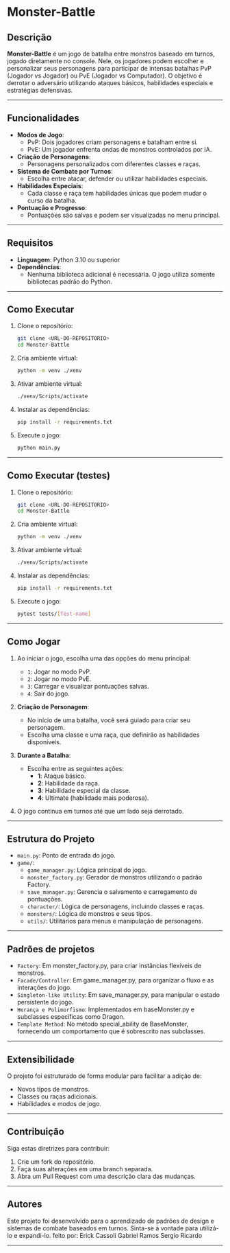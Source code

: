 # Monster-Battle

## Descrição
**Monster-Battle** é um jogo de batalha entre monstros baseado em turnos, jogado diretamente no console. Nele, os jogadores podem escolher e personalizar seus personagens para participar de intensas batalhas PvP (Jogador vs Jogador) ou PvE (Jogador vs Computador). O objetivo é derrotar o adversário utilizando ataques básicos, habilidades especiais e estratégias defensivas.

---

## Funcionalidades
- **Modos de Jogo**:
  - PvP: Dois jogadores criam personagens e batalham entre si.
  - PvE: Um jogador enfrenta ondas de monstros controlados por IA.
- **Criação de Personagens**:
  - Personagens personalizados com diferentes classes e raças.
- **Sistema de Combate por Turnos**:
  - Escolha entre atacar, defender ou utilizar habilidades especiais.
- **Habilidades Especiais**:
  - Cada classe e raça tem habilidades únicas que podem mudar o curso da batalha.
- **Pontuação e Progresso**:
  - Pontuações são salvas e podem ser visualizadas no menu principal.

---

## Requisitos
- **Linguagem**: Python 3.10 ou superior
- **Dependências**:
  - Nenhuma biblioteca adicional é necessária. O jogo utiliza somente bibliotecas padrão do Python.

---

## Como Executar
1. Clone o repositório:
   ```bash
   git clone <URL-DO-REPOSITORIO>
   cd Monster-Battle
   ```
2. Cria ambiente virtual:
   ```bash
   python -m venv ./venv
   ```
3. Ativar ambiente virtual:
   ```bash
   ./venv/Scripts/activate
   ```
4. Instalar as dependências:
   ```bash
   pip install -r requirements.txt
   ```
5. Execute o jogo:
   ```bash
   python main.py
   ```

---

## Como Executar (testes)
1. Clone o repositório:
   ```bash
   git clone <URL-DO-REPOSITORIO>
   cd Monster-Battle
   ```
2. Cria ambiente virtual:
   ```bash
   python -m venv ./venv
   ```
3. Ativar ambiente virtual:
   ```bash
   ./venv/Scripts/activate
   ```
4. Instalar as dependências:
   ```bash
   pip install -r requirements.txt
   ```
5. Execute o jogo:
   ```bash
   pytest tests/[Test-name]
   ```

---

## Como Jogar
1. Ao iniciar o jogo, escolha uma das opções do menu principal:
   - `1`: Jogar no modo PvP.
   - `2`: Jogar no modo PvE.
   - `3`: Carregar e visualizar pontuações salvas.
   - `4`: Sair do jogo.

2. **Criação de Personagem**:
   - No início de uma batalha, você será guiado para criar seu personagem.
   - Escolha uma classe e uma raça, que definirão as habilidades disponíveis.

3. **Durante a Batalha**:
   - Escolha entre as seguintes ações:
     - **1**: Ataque básico.
     - **2**: Habilidade da raça.
     - **3**: Habilidade especial da classe.
     - **4**: Ultimate (habilidade mais poderosa).

4. O jogo continua em turnos até que um lado seja derrotado.

---

## Estrutura do Projeto
- `main.py`: Ponto de entrada do jogo.
- `game/`:
  - `game_manager.py`: Lógica principal do jogo.
  - `monster_factory.py`: Gerador de monstros utilizando o padrão Factory.
  - `save_manager.py`: Gerencia o salvamento e carregamento de pontuações.
  - `character/`: Lógica de personagens, incluindo classes e raças.
  - `monsters/`: Lógica de monstros e seus tipos.
  - `utils/`: Utilitários para menus e manipulação de personagens.

---

## Padrões de projetos
- `Factory`: Em monster_factory.py, para criar instâncias flexíveis de monstros.
- `Facade/Controller`: Em game_manager.py, para organizar o fluxo e as interações do jogo.
- `Singleton-like Utility`: Em save_manager.py, para manipular o estado persistente do jogo.
- `Herança e Polimorfismo`: Implementados em baseMonster.py e subclasses específicas como Dragon.
- `Template Method`: No método special_ability de BaseMonster, fornecendo um comportamento que é sobrescrito nas subclasses.

---

## Extensibilidade
O projeto foi estruturado de forma modular para facilitar a adição de:
- Novos tipos de monstros.
- Classes ou raças adicionais.
- Habilidades e modos de jogo.

---

## Contribuição
Siga estas diretrizes para contribuir:
1. Crie um fork do repositório.
2. Faça suas alterações em uma branch separada.
3. Abra um Pull Request com uma descrição clara das mudanças.

---

## Autores
Este projeto foi desenvolvido para o aprendizado de padrões de design e sistemas de combate baseados em turnos. Sinta-se à vontade para utilizá-lo e expandi-lo.
feito por:
Erick Cassoli
Gabriel Ramos
Sergio Ricardo

---
